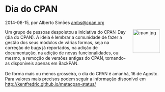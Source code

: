 
# Dia do CPAN

 2014-08-15, por Alberto Simões <ambs@cpan.org>

<img alt="cpan.jpg" src="%%BASE_URI%%imgs/cpan.jpg" class="mt-image-right" style="float: right; margin: 0 0 20px 20px;" height="77" width="88" />Um grupo de pessoas despoletou a iniciativa do CPAN-Day (dia do CPAN). A ideia é lembrar a comunidade de fazer a gestão dos seus módulos de várias formas, seja na correção de bugs já reportados, na adição de documentação, na adição de novas funcionalidades, ou mesmo, a remoção de versões antigas do CPAN, tornando-as disponíveis apenas em BackPAN.<br /><br />De forma mais ou menos grosseira, o dia do CPAN é amanhã, 16 de Agosto. Para valores mais precisos podem seguir a informação disponível em http://kentfredric.github.io/metacpan-status/<br />

<div><br /></div>
